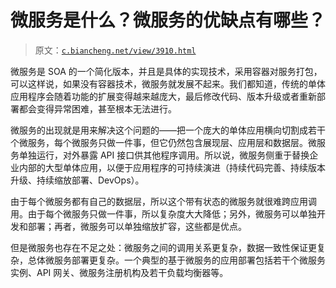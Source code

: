 # 微服务是什么？微服务的优缺点有哪些？

> 原文：[`c.biancheng.net/view/3910.html`](http://c.biancheng.net/view/3910.html)

微服务是 SOA 的一个简化版本，并且是具体的实现技术，采用容器对服务打包，可以这样说，如果没有容器技术，微服务就发展不起来。我们都知道，传统的单体应用程序会随着功能的扩展变得越来越庞大，最后修改代码、版本升级或者重新部署都会变得异常困难，甚至根本无法进行。

微服务的出现就是用来解决这个问题的——把一个庞大的单体应用横向切割成若干个微服务，每个微服务只做一件事，但它仍然包含展现层、应用层和数据层。微服务单独运行，对外暴露 API 接口供其他程序调用。所以说，微服务侧重于替换企业内部的大型单体应用，以便于应用程序的可持续演进（持续代码完善、持续版本升级、持续缩放部署、DevOps）。

由于每个微服务都有自己的数据层，所以这个带有状态的微服务就很难跨应用调用。由于每个微服务只做一件事，所以复杂度大大降低；另外，微服务可以单独开发和部署；再者，微服务可以单独缩放扩容，这些都是优点。

但是微服务也存在不足之处：微服务之间的调用关系更复杂，数据一致性保证更复杂，总体微服务部署更复杂。一个典型的基于微服务的应用部署包括若干个微服务实例、API 网关、微服务注册机构及若干负载均衡器等。